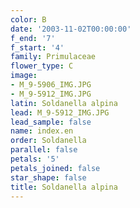 ```yaml
---
color: B
date: '2003-11-02T00:00:00'
f_end: '7'
f_start: '4'
family: Primulaceae
flower_type: C
image:
- M_9-5906_IMG.JPG
- M_9-5912_IMG.JPG
latin: Soldanella alpina
lead: M_9-5912_IMG.JPG
lead_sample: false
name: index.en
order: Soldanella
parallel: false
petals: '5'
petals_joined: false
star_shape: false
title: Soldanella alpina
---
```

